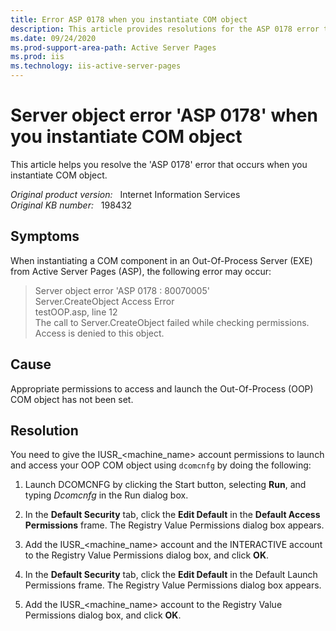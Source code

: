 ```yaml
---
title: Error ASP 0178 when you instantiate COM object
description: This article provides resolutions for the ASP 0178 error that occurs when you instantiate COM object.
ms.date: 09/24/2020
ms.prod-support-area-path: Active Server Pages
ms.prod: iis
ms.technology: iis-active-server-pages
---
```

# Server object error 'ASP 0178' when you instantiate COM object

This article helps you resolve the 'ASP 0178' error that occurs when you instantiate COM object.

_Original product version:_ &nbsp; Internet Information Services  
_Original KB number:_ &nbsp; 198432

## Symptoms

When instantiating a COM component in an Out-Of-Process Server (EXE) from Active Server Pages (ASP), the following error may occur:

> Server object error 'ASP 0178 : 80070005'  
Server.CreateObject Access Error  
testOOP.asp, line 12  
The call to Server.CreateObject failed while checking permissions.  
Access is denied to this object.  

## Cause

Appropriate permissions to access and launch the Out-Of-Process (OOP) COM object has not been set.

## Resolution

You need to give the IUSR_\<machine_name> account permissions to launch and access your OOP COM object using `dcomcnfg` by doing the following:

1. Launch DCOMCNFG by clicking the Start button, selecting **Run**, and typing *Dcomcnfg* in the Run dialog box.

2. In the **Default Security** tab, click the **Edit Default** in the **Default Access Permissions** frame. The Registry Value Permissions dialog box appears.

3. Add the IUSR_\<machine_name> account and the INTERACTIVE account to the Registry Value Permissions dialog box, and click **OK**.
4. In the **Default Security** tab, click the **Edit Default** in the Default Launch Permissions frame. The Registry Value Permissions dialog box appears.

5. Add the IUSR_\<machine_name> account to the Registry Value Permissions dialog box, and click **OK**.
